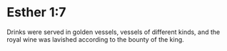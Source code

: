 # Esther 1:7

Drinks were served in golden vessels, vessels of different kinds, and the royal wine was lavished according to the bounty of the king.
